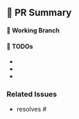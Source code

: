 ## 📝 PR Summary
<!-- PR을 한 줄로 요약하여 적는다 -->

#### 🌲 Working Branch
<!-- 작업했던 브랜치 명을 적는다 (추후 Jira 티켓 번호로 대체될 수 있음) -->

#### 🌲 TODOs
<!-- 해당 PR에서 했던 작업을 나열한다 -->
- 
-
-

### Related Issues
<!-- *해당 PR에 연관된 이슈를 멘션한다* -->
- resolves #
